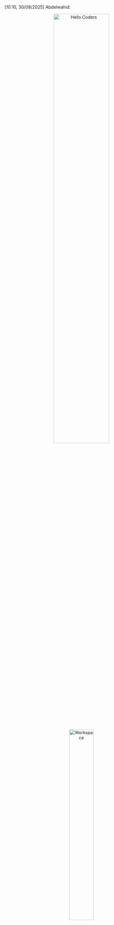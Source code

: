 [10:10, 30/08/2025] Abdelwahid: <div align="center" width="50">

<img src="https://github.com/SP-XD/SP-XD/blob/main/images/hellocoders_rounded.gif?raw=true" href="https://github.com/sp-xd" alt="Hello Coders" width="60%"/> <br>
<img src="https://github.com/SP-XD/SP-XD/blob/main/images/dev-working_rounded.gif?raw=true" href="https://github.com/sp-xd" alt="Workspace"  width="40%"/><br> 

<details>
<p><strong> <summary>  Busy coding & Vibing to :   </summary> </strong></p>

[![Spotify](https://spotify-readme.sp-xd.vercel.app/api/spotify)](https://open.spotify.com/user/somnathpaul) <be>

</details>

![Totals Hits](https://komarev.com/ghpvc/?username=SP-XD&style=flat&color=orange&label=PROFILE+VIEWS)
![Hits](https://hits.seeyoufarm.com/api/count/incr/badge.svg?url=https%3A%2F%2Fgithub.com%2FSP-X…
[10:17, 30/08/2025] Abdelwahid: <!-- Banner with Raspberry Pi 5 GIF -->
<p align="center">
  <img src="https://media.giphy.com/media/v1.Y2lkPTc5MGI3NjExZHRvbndibDF6d2I4bHRuY2N6YzJrZ3RnZ2p6OG44bHRqZnE2ZjFubiZlcD12MV9naWZzX3NlYXJjaCZjdD1n/vhFnf6kSUvYb4u6O3V/giphy.gif" width="600" alt="Raspberry Pi 5 Animation">
</p>

---

# 👋 Hi, I'm Abdelwahid  

🎓 Student in *Electro Mécanique des Systèmes Automatisés*  
⚡ Passionate about *Arduino, Raspberry Pi 5, RC Projects, and BioMedical Engineering*  

---

## 🚀 Projects
- 🔹 *Arduino Projects* → LCD, Servo Motors, Sensors (PIR, Ultrasonic, TMP36...)  
- 🔹 *Raspberry Pi 5* → Experiments with GPIO, fan control, and IoT setups  
- 🔹 *RC Car* → Custom RC car with Arduino Nano + NRF24L01 + BTS7960  
- 🔹 *FPV Drone* (Work in Progress 🚧)  

---

## 🛠️ Skills & Tools
- Arduino / Raspberry Pi  
- C / C++ / Python  
- Sensors & Actuators  
- PCB Design (learning KiCad)  
- Electronics & Automation  

---

## 📫 Contact Me
- 📧 Email: *yahyahervy@gmail.com*  
- 🌐 GitHub: [github.com/Abdelwahid](https://github.com/) (replace with your actual GitHub username)  

---

⭐️ From Abdelwahid
